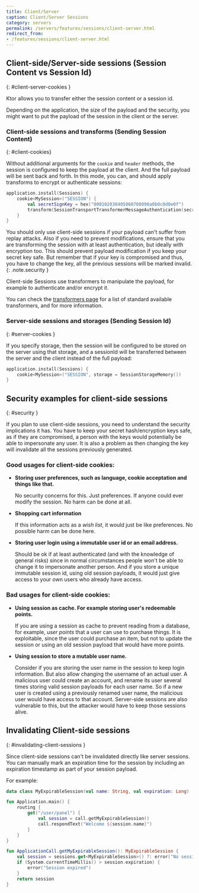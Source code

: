 ```yaml
---
title: Client/Server
caption: Client/Server Sessions
category: servers
permalink: /servers/features/sessions/client-server.html
redirect_from:
- /features/sessions/client-server.html
---
```


## Client-side/Server-side sessions (Session Content vs Session Id)
{: #client-server-cookies }

Ktor allows you to transfer either the session content or a session id.

Depending on the application, the size of the payload and the security, you might want to put the payload of
the session in the client or the server.

### Client-side sessions and transforms (Sending Session Content)
{: #client-cookies}

Without additional arguments for the `cookie` and `header` methods, the session is configured to keep the payload
at the client. And the full payload will be sent back and forth. In this mode, you can, and should apply
transforms to encrypt or authenticate sessions:

```kotlin
application.install(Sessions) {
    cookie<MySession>("SESSION") {
        val secretSignKey = hex("000102030405060708090a0b0c0d0e0f")
        transform(SessionTransportTransformerMessageAuthentication(secretSignKey))
    }
} 
```

You should only use client-side sessions if your payload can't suffer from replay attacks. Also if you need to prevent
modifications, ensure that you are transforming the session with at least authentication, but ideally with encryption too.
This should prevent payload modification if you keep your secret key safe. But remember that if your key is compromised
and thus, you have to change the key, all the previous sessions will be marked invalid.
{: .note.security }

Client-side Sessions use transformers to manipulate the payload, for example to authenticate and/or encrypt it.

You can check the [transformers page](/servers/features/sessions/transformers.html) for a list of standard available transformers,
and for more information.

### Server-side sessions and storages (Sending Session Id)
{: #server-cookies }

If you specify storage, then the session will be configured to be stored on the server using that storage, and
a sessionId will be transferred between the server and the client instead of the full payload: 

```kotlin
application.install(Sessions) {
    cookie<MySession>("SESSION", storage = SessionStorageMemory())
} 
```


## Security examples for client-side sessions
{: #security }

If you plan to use client-side sessions, you need to understand the security implications it has. You have to keep
your secret hash/encryption keys safe, as if they are compromised, a person with the keys would potentially be able 
to impersonate any user. It is also a problem as then changing the key will invalidate all the sessions previously generated.

### Good usages for client-side cookies:

* **Storing user preferences, such as language, cookie acceptation and things like that.**

  No security concerns for this. Just preferences. If anyone could ever modify the session. No harm can be done at all.

* **Shopping cart information**

  If this information acts as a *wish list*, it would just be like preferences. No possible harm can be done here. 

* **Storing user login using a immutable user id or an email address.**

  Should be ok if at least authenticated (and with the knowledge of general risks) since in normal circumstances
  people won't be able to change it to impersonate another person. And if you store a unique immutable session id,
  using old session payloads, it would just give access to your own users who already have access. 

### Bad usages for client-side cookies:

* **Using session as cache. For example storing user's redeemable points.**

  If you are using a session as cache to prevent reading from a database, for example, *user points* that a user can
  use to purchase things. It is exploitable, since the user could purchase an item, but not to update the session
  or using an old session payload that would have more points.

* **Using session to store a mutable user name.**

  Consider if you are storing the user name in the session to keep login information. But also allow changing
  the username of an actual user. A malicious user could create an account, and rename its user several times
  storing valid session payloads for each user name. So if a new user is created using a previously renamed
  user name, the malicious user would have access to that account.
  Server-side sessions are also vulnerable to this, but the attacker would have to keep those sessions alive.

## Invalidating Client-side sessions
{: #invalidating-client-sessions }

Since client-side sessions can't be invalidated directly like server sessions. You can manually mark an expiration
time for the session by including an expiration timestamp as part of your session payload.

For example:

```kotlin
data class MyExpirableSession(val name: String, val expiration: Long)

fun Application.main() {
    routing {
        get("/user/panel") {
            val session = call.getMyExpirableSession()
            call.respondText("Welcome ${session.name}")
        }
    }
}

fun ApplicationCall.getMyExpirableSession(): MyExpirableSession {
    val session = sessions.get<MyExpirableSession>() ?: error("No session found")
    if (System.currentTimeMillis() > session.expiration) {
        error("Session expired")
    }
    return session
}
```